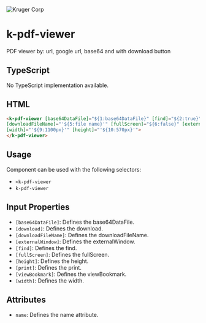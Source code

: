![Kruger Corp](https://img.shields.io/badge/Kruger_Corp_®-Copyright_2022-blue)

# k-pdf-viewer

PDF viewer by: url, google url, base64 and with download button

## TypeScript

No TypeScript implementation available.

## HTML

```html
<k-pdf-viewer [base64DataFile]="${1:base64DataFile}" [find]="${2:true}" [download]="${3:true}" [viewBookmark]="${4:false}"
[downloadFileName]="'${5:file name}'" [fullScreen]="${6:false}" [externalWindow]="${7:false}" [print]="${8:false}"
[width]="'${9:1100px}'" [height]="'${10:570px}'">
</k-pdf-viewer>
```

## Usage

Component can be used with the following selectors:

* `<k-pdf-viewer`
* `k-pdf-viewer`

## Input Properties

* `[base64DataFile]`: Defines the base64DataFile.
* `[download]`: Defines the download.
* `[downloadFileName]`: Defines the downloadFileName.
* `[externalWindow]`: Defines the externalWindow.
* `[find]`: Defines the find.
* `[fullScreen]`: Defines the fullScreen.
* `[height]`: Defines the height.
* `[print]`: Defines the print.
* `[viewBookmark]`: Defines the viewBookmark.
* `[width]`: Defines the width.

## Attributes

* `name`: Defines the name attribute.

